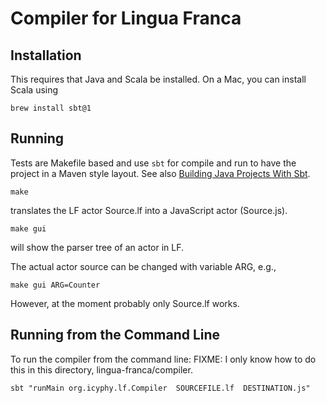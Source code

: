 
# Compiler for Lingua Franca

## Installation

This requires that Java and Scala be installed. On a Mac, you can install Scala using
```
brew install sbt@1
```

## Running

Tests are Makefile based and use ```sbt``` for compile and run to
have the project in a Maven style layout.
See also [Building Java Projects With Sbt](http://xerial.org/blog/2014/03/24/sbt/).
 

```
make
```

translates the LF actor Source.lf into a JavaScript actor (Source.js).

```
make gui
```

will show the parser tree of an actor in LF.

The actual actor source can be changed with variable ARG, e.g.,

```
make gui ARG=Counter
```

However, at the moment probably only Source.lf works.

## Running from the Command Line

To run the compiler from the command line:
FIXME: I only know how to do this in this directory, lingua-franca/compiler.

```
sbt "runMain org.icyphy.lf.Compiler  SOURCEFILE.lf  DESTINATION.js"
```